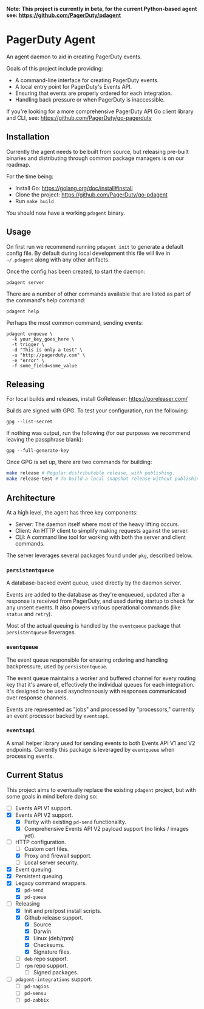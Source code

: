 **Note: This project is currently in beta, for the current Python-based agent see: https://github.com/PagerDuty/pdagent**

# PagerDuty Agent

An agent daemon to aid in creating PagerDuty events.

Goals of this project include providing:

- A command-line interface for creating PagerDuty events.
- A local entry point for PagerDuty's Events API.
- Ensuring that events are properly ordered for each integration.
- Handling back pressure or when PagerDuty is inaccessible.

If you're looking for a more comprehensive PagerDuty API Go client library and CLI, see: https://github.com/PagerDuty/go-pagerduty

## Installation

Currently the agent needs to be built from source, but releasing pre-built binaries and distributing through common package managers is on our roadmap.

For the time being:

- Install Go: https://golang.org/doc/install#install
- Clone the project: https://github.com/PagerDuty/go-pdagent
- Run `make build`

You should now have a working `pdagent` binary.

## Usage

On first run we recommend running `pdagent init` to generate a default config file. By default during local development this file will live in `~/.pdagent` along with any other artifacts.

Once the config has been created, to start the daemon:

```
pdagent server
```

There are a number of other commands available that are listed as part of the command's help command:

```
pdagent help
```

Perhaps the most common command, sending events:

```
pdagent enqueue \
  -k your_key_goes_here \
  -t trigger \
  -d "This is only a test" \
  -u "http://pagerduty.com" \
  -e "error" \
  -f some_field=some_value
```

## Releasing

For local builds and releases, install GoReleaser: https://goreleaser.com/

Builds are signed with GPG. To test your configuration, run the following:

```
gpg --list-secret
```

If nothing was output, run the following (for our purposes we recommend leaving the passphrase blank):

```
gpg --full-generate-key
```

Once GPG is set up, there are two commands for building:

```bash
make release # Regular distributable release, with publishing.
make release-test # To build a local snapshot release without publishing.
```

## Architecture

At a high level, the agent has three key components:

- Server: The daemon itself where most of the heavy lifting occurs.
- Client: An HTTP client to simplify making requests against the server.
- CLI: A command line tool for working with both the server and client commands.

The server leverages several packages found under `pkg`, described below.

### `persistentqueue`

A database-backed event queue, used directly by the daemon server.

Events are added to the database as they're enqueued, updated after a response is received from PagerDuty, and used during startup to check for any unsent events. It also powers various operational commands (like `status` and `retry`).

Most of the actual queuing is handled by the `eventqueue` package that `persistentqueue` lleverages.

### `eventqueue`

The event queue responsible for ensuring ordering and handling backpressure, used by `persistentqueue`.

The event queue maintains a worker and buffered channel for every routing key that it's aware of, effectively the individual queues for each integration. It's designed to be used asynchronously with responses communicated over response channels.

Events are represented as "jobs" and processed by "processors," currently an event processor backed by `eventsapi`.

### `eventsapi`

A small helper library used for sending events to both Events API V1 and V2 endpoints. Currently this package is leveraged by `eventqueue` when processing events.

## Current Status

This project aims to eventually replace the existing `pdagent` project, but with some goals in mind before doing so:

- [ ] Events API V1 support.
- [X] Events API V2 support.
    - [X] Parity with existing `pd-send` functionality.
    - [X] Comprehensive Events API V2 payload support (no links / images yet).
- [ ] HTTP configuration.
    - [ ] Custom cert files.
    - [x] Proxy and firewall support.
    - [ ] Local server security.
- [X] Event queuing.
- [X] Persistent queuing.
- [x] Legacy command wrappers.
    - [x] `pd-send`
    - [x] `pd-queue`
- [ ] Releasing
    - [x] Init and pre/post install scripts.
    - [X] Github release support.
        - [X] Source
        - [X] Darwin
        - [X] Linux (deb/rpm)
        - [X] Checksums.
        - [X] Signature files.
    - [ ] `deb` repo support.
    - [ ] `rpm` repo support.
        - [ ] Signed packages.
- [ ] `pdagent-integrations` support.
    - [ ] `pd-nagios`
    - [ ] `pd-sensu`
    - [ ] `pd-zabbix`
